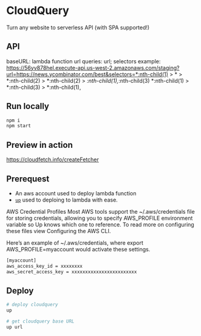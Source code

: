 # CloudQuery

Turn any website to serverless API (with SPA supported!)

## API

baseURL: lambda function url
queries: url; selectors
example: https://56yv878hel.execute-api.us-west-2.amazonaws.com/staging?url=https://news.ycombinator.com/best&selectors=*:nth-child(1) > * > *:nth-child(2) > *:nth-child(2) > *:nth-child(1),*:nth-child(3) *:nth-child(1) > *:nth-child(3) > *:nth-child(1),

## Run locally

```bash
npm i
npm start
```

## Preview in action

https://cloudfetch.info/createFetcher

## Prerequest

- An aws account used to deploy lambda function
- [`up`](https://up.docs.apex.sh) used to deploing to lambda with ease.

AWS Credential Profiles
Most AWS tools support the ~/.aws/credentials file for storing credentials, allowing you to specify AWS_PROFILE environment variable so Up knows which one to reference. To read more on configuring these files view Configuring the AWS CLI.

Here’s an example of ~/.aws/credentials, where export AWS_PROFILE=myaccount would activate these settings.

```bash
[myaccount]
aws_access_key_id = xxxxxxxx
aws_secret_access_key = xxxxxxxxxxxxxxxxxxxxxxxx
```

## Deploy

```bash
# deploy cloudquery
up

# get cloudquery base URL
up url
```